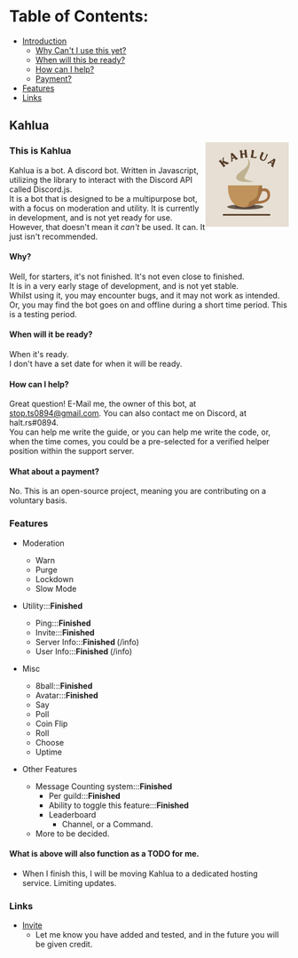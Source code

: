# Table of Contents:
- [Introduction](#this-is-kahlua)
  - [Why Can't I use this yet?](#why)
  - [When will this be ready?](#when-will-it-be-ready)
  - [How can I help?](#how-can-i-help)
  - [Payment?](#what-about-a-payment)
- [Features](#features)
- [Links](#links)

## Kahlua
<img src="https://github.com/Joy6000/Kahlua/blob/master/Kahlua.png?raw=true" alt="Banner" width="150" align="right">

### This is Kahlua
Kahlua is a bot. A discord bot. Written in Javascript, utilizing the library to interact with the Discord API called Discord.js. <br>
It is a bot that is designed to be a multipurpose bot, with a focus on moderation and utility. It is currently in development, and is not yet ready for use. <br>
However, that doesn't mean it *can't* be used. It can. It just isn't recommended. <br>
#### Why?
Well, for starters, it's not finished. It's not even close to finished. <br>
It is in a very early stage of development, and is not yet stable. <br>
Whilst using it, you may encounter bugs, and it may not work as intended. Or, you may find the bot goes on and offline during a short time period. This is a testing period. <br>
#### When will it be ready?
When it's ready. <br>
I don't have a set date for when it will be ready. <br>

#### How can I help?
Great question! E-Mail me, the owner of this bot, at stop.ts0894@gmail.com. You can also contact me on Discord, at halt.rs#0894. <br>
You can help me write the guide, or you can help me write the code, or, when the time comes, you could be a pre-selected for a verified helper position within the support server. <br>
#### What about a payment?
No. This is an open-source project, meaning you are contributing on a voluntary basis. <br>

### Features
- Moderation
  - Warn
  - Purge
  - Lockdown
  - Slow Mode

- Utility:::<b>Finished </b>
  - Ping:::<b>Finished </b>
  - Invite:::<b>Finished </b>
  - Server Info:::<b>Finished </b> (/info)
  - User Info:::<b>Finished </b> (/info)

- Misc
  - 8ball:::<b>Finished </b>
  - Avatar:::<b>Finished </b>
  - Say
  - Poll
  - Coin Flip
  - Roll
  - Choose
  - Uptime

- Other Features
  - Message Counting system:::<b>Finished </b>
    - Per guild:::<b>Finished </b>
    - Ability to toggle this feature:::<b>Finished </b>
    - Leaderboard
      - Channel, or a Command.
  - More to be decided.

#### What is above will also function as a TODO for me.
- When I finish this, I will be moving Kahlua to a dedicated hosting service. Limiting updates.


### Links
- [Invite](https://discord.com/api/oauth2/authorize?client_id=1029211192503308329&permissions=8&scope=bot%20applications.commands)
  - Let me know you have added and tested, and in the future you will be given credit. 